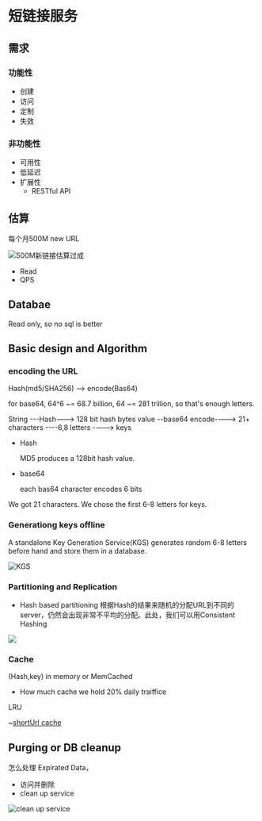 # 短链接服务
## 需求
### 功能性
* 创建
* 访问
* 定制
* 失效
### 非功能性
* 可用性
* 低延迟
* 扩展性
    * RESTful API

## 估算
每个月500M new URL 

![500M新链接估算过成](./graphs/500MTinyURLEstimate.drawio.svg)
* Read
* QPS

## Databae
Read only, so no sql is better

## Basic design and Algorithm


### encoding the URL
Hash(md5/SHA256) --> encode(Bas64)

for base64, 64^6 ~= 68.7 billion, 64 ~= 281 trillion, so that's enough letters.

String ---Hash---> 128 bit hash bytes value --base64 encode----> 21+ characters ----6,8 letters ----> keys

* Hash
    
    MD5 produces a 128bit hash value.

* base64

    each bas64 character encodes 6 bits

We got 21 characters. We chose the first 6-8 letters for keys.


### Generationg keys offline

A standalone Key Generation Service(KGS) generates random 6-8 letters before hand and store them in a database.

![KGS](./graphs/KGS.drawio.svg)


### Partitioning and Replication

* Hash based partitioning
根据Hash的结果来随机的分配URL到不同的server，仍然会出现非常不平均的分配。此处，我们可以用Consistent Hashing

![](./graphs/ConsistentHashing.drawio.svg)

### Cache

(Hash,key) in memory or MemCached

* How much cache we hold
20% daily traiffice

LRU

~[shortUrl cache](./graphs/shortenUrlCaches.drawio.svg)


## Purging or DB cleanup
怎么处理 Expirated Data，
* 访问并删除
* clean up service

![clean up service](./graphs/cleanupService.drawio.svg)
    